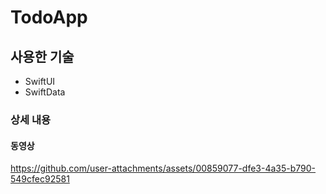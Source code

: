 # TodoApp

## 사용한 기술
- SwiftUI
- SwiftData

### 상세 내용

#### 동영상
https://github.com/user-attachments/assets/00859077-dfe3-4a35-b790-549cfec92581

